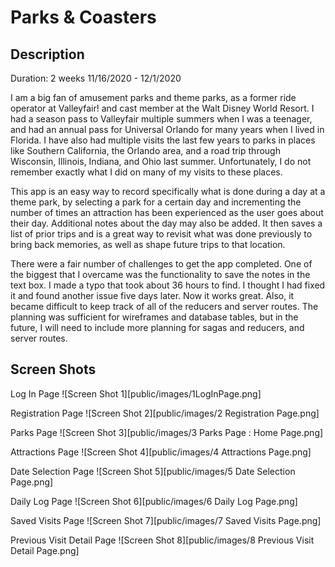 # Parks & Coasters

## Description

Duration: 2 weeks 11/16/2020 - 12/1/2020

I am a big fan of amusement parks and theme parks, as a former ride operator at Valleyfair! and cast member at the Walt Disney World Resort.  I had a season pass to Valleyfair multiple summers when I was a teenager, and had an annual pass for Universal Orlando for many years when I lived in Florida.  I have also had multiple visits the last few years to parks in places like Southern California, the Orlando area, and a road trip through Wisconsin, Illinois, Indiana, and Ohio last summer.  Unfortunately, I do not remember exactly what I did on many of my visits to these places.

This app is an easy way to record specifically what is done during a day at a theme park, by selecting a park for a certain day and incrementing the number of times an attraction has been experienced as the user goes about their day.  Additional notes about the day may also be added.  It then saves a list of prior trips and is a great way to revisit what was done previously to bring back memories, as well as shape future trips to that location.

There were a fair number of challenges to get the app completed.  One of the biggest that I overcame was the functionality to save the notes in the text box.  I made a typo that took about 36 hours to find.  I thought I had fixed it and found another issue five days later.  Now it works great.  Also, it became difficult to keep track of all of the reducers and server routes.  The planning was sufficient for wireframes and database tables, but in the future, I will need to include more planning for sagas and reducers, and server routes.

## Screen Shots

Log In Page
![Screen Shot 1][public/images/1LogInPage.png]

Registration Page
![Screen Shot 2][public/images/2 Registration Page.png]

Parks Page
![Screen Shot 3][public/images/3 Parks Page : Home Page.png]

Attractions Page
![Screen Shot 4][public/images/4 Attractions Page.png]

Date Selection Page
![Screen Shot 5][public/images/5 Date Selection Page.png]

Daily Log Page
![Screen Shot 6][public/images/6 Daily Log Page.png]

Saved Visits Page
![Screen Shot 7][public/images/7 Saved Visits Page.png]

Previous Visit Detail Page
![Screen Shot 8][public/images/8 Previous Visit Detail Page.png]

















